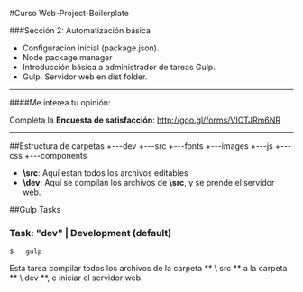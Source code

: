 #Curso Web-Project-Boilerplate


###Sección 2: Automatización básica
- Configuración inicial (package.json). 
- Node  package manager
- Introducción básica a administrador de tareas Gulp.
- Gulp. Servidor web en dist folder.


---
####Me interea tu opinión:

Completa la **Encuesta de satisfacción**: <http://goo.gl/forms/VIOTJRm6NR>

---

##Estructura de carpetas
	+---dev
	+---src
		+---fonts
		+---images
		+---js
		+---css
		    +---components

- **\src**: Aquí estan todos los archivos editables
- **\dev**: Aquí se compilan los archivos de **\src**, y se prende el servidor web.


##Gulp Tasks

### Task: "dev" | Development (default)

```
$	gulp
```
Esta tarea compilar todos los archivos de la carpeta ** \ src ** a la carpeta ** \ dev **, e iniciar el servidor web.

